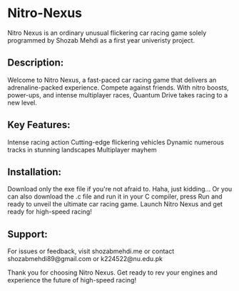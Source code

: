 # Nitro-Nexus
Nitro Nexus is an ordinary unusual flickering car racing game solely programmed by Shozab Mehdi as a first year univeristy project.

<h2>Description:</h2>
Welcome to Nitro Nexus, a fast-paced car racing game that delivers an adrenaline-packed experience. Compete against friends. With nitro boosts, power-ups, and intense multiplayer races, Quantum Drive takes racing to a new level.

<h2>Key Features:</h2>
Intense racing action
Cutting-edge flickering vehicles
Dynamic numerous tracks in stunning landscapes
Multiplayer mayhem

<h2>Installation:</h2>
Download only the exe file if you're not afraid to. Haha, just kidding...
Or you can also download the .c file and run it in your C compiler, press Run and ready to unveil the ultimate car racing game.
Launch Nitro Nexus and get ready for high-speed racing!

<h2>Support:</h2>
For issues or feedback, visit shozabmehdi.me or contact shozabmehdi89@gmail.com or k224522@nu.edu.pk

Thank you for choosing Nitro Nexus. Get ready to rev your engines and experience the future of high-speed racing!
